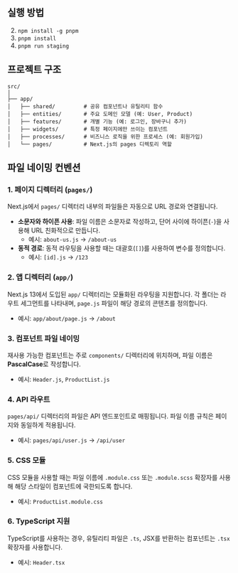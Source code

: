 ##  실행 방법
2. `npm install -g pnpm`
3. `pnpm install`
4. `pnpm run staging`

## 프로젝트 구조
```
src/
│
├── app/
│   ├── shared/         # 공유 컴포넌트나 유틸리티 함수
│   ├── entities/       # 주요 도메인 모델 (예: User, Product)
│   ├── features/       # 개별 기능 (예: 로그인, 장바구니 추가)
│   ├── widgets/        # 특정 페이지에만 쓰이는 컴포넌트
│   ├── processes/      # 비즈니스 로직을 위한 프로세스 (예: 회원가입)
│   └── pages/          # Next.js의 pages 디렉토리 역할
```

## 파일 네이밍 컨벤션

### 1. 페이지 디렉터리 (`pages/`)
Next.js에서 `pages/` 디렉터리 내부의 파일들은 자동으로 URL 경로와 연결됩니다.  
- **소문자와 하이픈 사용**: 파일 이름은 소문자로 작성하고, 단어 사이에 하이픈(`-`)을 사용해 URL 친화적으로 만듭니다.
  - 예시: `about-us.js` → `/about-us`
- **동적 경로**: 동적 라우팅을 사용할 때는 대괄호(`[]`)를 사용하여 변수를 정의합니다.
  - 예시: `[id].js` → `/123`

### 2. 앱 디렉터리 (`app/`)
Next.js 13에서 도입된 `app/` 디렉터리는 모듈화된 라우팅을 지원합니다. 각 폴더는 라우트 세그먼트를 나타내며, `page.js` 파일이 해당 경로의 콘텐츠를 정의합니다.
- 예시: `app/about/page.js` → `/about`

### 3. 컴포넌트 파일 네이밍
재사용 가능한 컴포넌트는 주로 `components/` 디렉터리에 위치하며, 파일 이름은 **PascalCase**로 작성합니다.
- 예시: `Header.js`, `ProductList.js`

### 4. API 라우트
`pages/api/` 디렉터리의 파일은 API 엔드포인트로 매핑됩니다. 파일 이름 규칙은 페이지와 동일하게 적용됩니다.
- 예시: `pages/api/user.js` → `/api/user`

### 5. CSS 모듈
CSS 모듈을 사용할 때는 파일 이름에 `.module.css` 또는 `.module.scss` 확장자를 사용해 해당 스타일이 컴포넌트에 국한되도록 합니다.
- 예시: `ProductList.module.css`

### 6. TypeScript 지원
TypeScript를 사용하는 경우, 유틸리티 파일은 `.ts`, JSX를 반환하는 컴포넌트는 `.tsx` 확장자를 사용합니다.
- 예시: `Header.tsx`
